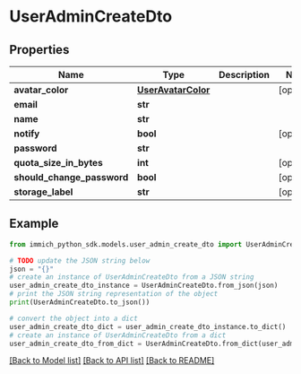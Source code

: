 # UserAdminCreateDto


## Properties

Name | Type | Description | Notes
------------ | ------------- | ------------- | -------------
**avatar_color** | [**UserAvatarColor**](UserAvatarColor.md) |  | [optional] 
**email** | **str** |  | 
**name** | **str** |  | 
**notify** | **bool** |  | [optional] 
**password** | **str** |  | 
**quota_size_in_bytes** | **int** |  | [optional] 
**should_change_password** | **bool** |  | [optional] 
**storage_label** | **str** |  | [optional] 

## Example

```python
from immich_python_sdk.models.user_admin_create_dto import UserAdminCreateDto

# TODO update the JSON string below
json = "{}"
# create an instance of UserAdminCreateDto from a JSON string
user_admin_create_dto_instance = UserAdminCreateDto.from_json(json)
# print the JSON string representation of the object
print(UserAdminCreateDto.to_json())

# convert the object into a dict
user_admin_create_dto_dict = user_admin_create_dto_instance.to_dict()
# create an instance of UserAdminCreateDto from a dict
user_admin_create_dto_from_dict = UserAdminCreateDto.from_dict(user_admin_create_dto_dict)
```
[[Back to Model list]](../README.md#documentation-for-models) [[Back to API list]](../README.md#documentation-for-api-endpoints) [[Back to README]](../README.md)


